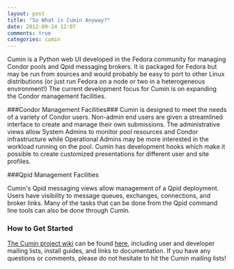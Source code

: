 ```yaml
---
layout: post
title: "So What is Cumin Anyway?"
date: 2012-09-24 12:07
comments: true
categories: cumin 
---
```


Cumin is a Python web UI developed in the Fedora community for managing Condor pools and Qpid messaging brokers.  It is packaged for Fedora but may be run from sources and would probably be easy to port to other Linux distributions (or just run Fedora on a node or two in a heterogeneous environment!)  The current development focus for Cumin is on expanding the Condor management facilities.

###Condor Management Facilities###
Cumin is designed to meet the needs of a variety of Condor users.  Non-admin end users are given a streamlined interface to create and manage their own submissions.  The administrative views allow System Admins to monitor pool resources and Condor infrastructure while Operational Admins may be more interested in the workload running on the pool.  Cumin has development hooks which make it possible to create customized presentations for different user and site profiles.

###Qpid Management Facilities
 
Cumin's Qpid messaging views allow management of a Qpid deployment.  Users have visibility to message queues, exchanges, connections, and broker links.  Many of the tasks that can be done from the Qpid command line tools can also be done through Cumin.

### How to Get Started ###
[Wiki]:http://fedorahosted.org/grid/wiki/Cumin "http://fedorahosted.org/grid/wiki/Cumin"
[The Cumin project wiki][Wiki] can be found [here][Wiki], including user and developer mailing lists, install guides,  and links to documentation.  If you have any questions or comments, please do not hesitate to hit the Cumin mailing lists!

